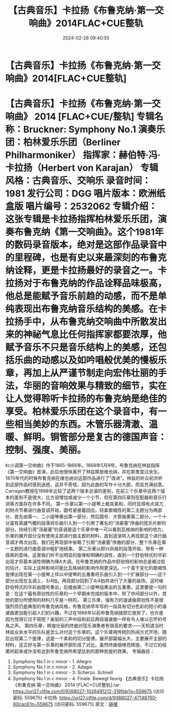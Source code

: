 ﻿---
title: 【古典音乐】卡拉扬《布鲁克纳·第一交响曲》2014FLAC+CUE整轨
date: 2024-02-28 09:40:55
categories: 古典音乐、新世纪、纯音雅乐
tags: 纯音雅乐
---
# 【古典音乐】卡拉扬《布鲁克纳·第一交响曲》2014[FLAC+CUE整轨]

【古典音乐】卡拉扬《布鲁克纳·第一交响曲》 2014
[FLAC+CUE/整轨]
专辑名称：Bruckner: Symphony No.1
演奏乐团：柏林爱乐乐团（Berliner Philharmoniker）
指挥家：赫伯特·冯·卡拉扬（Herbert von Karajan）
专辑风格：古典音乐、交响乐
录音时间：1981
发行公司：DGG
唱片版本：欧洲纸盒版
唱片编号：2532062
专辑介绍：
这张专辑是卡拉扬指挥柏林爱乐乐团，演奏布鲁克纳《第一交响曲》。这个1981年的数码录音版本，绝对是这部作品录音中的里程碑，也是有史以来最深刻的布鲁克纳诠释，更是卡拉扬最好的录音之一。卡拉扬对于布鲁克纳的作品诠释品味极高，他总是能赋予音乐前趋的动感，而不是单纯表现出布鲁克纳音乐结构的美感。在卡拉扬手中，从布鲁克纳交响曲中所散发出来的神祕气息比任何指挥家都要浓厚，他赋予音乐不只是音乐结构上的美感，还包括乐曲的动感以及如吟唱般优美的慢板乐章，再加上从严谨节制走向宏伟壮丽的手法，华丽的音响效果与精致的细节，实在让人觉得聆听卡拉扬的布鲁克纳是绝佳的享受。柏林爱乐乐团在这个录音中，有一些相当美妙的东西。木管乐器清澈、温暖、鲜明。铜管部分是复古的德国声音：控制、强度、美丽。
==========
《c小调第一交响曲》作于1865-1866年。1868年5月9号，布鲁克纳在林兹指挥《第一交响曲》首演，此后他很快离开了林兹移居维也纳，并在那里度过余生。1870年代的时候布鲁克纳在维也纳对这部作品进行了“改进”。林兹的听众初次听到这部作品时感到迷惑，这并不奇怪，因为此曲的写作十分大胆，而且充满创意。Carragan教授在1998年比较了这两个版本总谱的差别，在前三个乐章中这两个版本的差别不是很大，比方说增加或减少一个小节，但在第四乐章则在配器和音乐行进等方面存在许多不同。
第一乐章以第一小提琴上极其柔和、同时显得有点突兀的附点节奏进行曲音调开始，圆号紧接着回应。轻柔歌唱性的第二主题分为两部分，首先由第一、二小提琴奏出第一部分，然后圆号、大管接奏第二部分。一个十分富有英雄气概的段落将乐曲引入到一个引用了著名的“汤豪塞”序曲的弦乐片断的部分。持续引用“汤豪塞”的音调是这个乐章中唯一可以看到瓦格纳的影响的地方。乐章的展开部分没有使用主部进行曲主题的材料，直到逐渐转入再现部这个进行曲音调才再次出现。我们在再现部中省略了引用“汤豪塞”序曲的部分，整个乐章在第一主题的进行曲音调中粗犷地结束。
第二乐章以即兴风格的段落开始，带有一种探索的意味，这里我们听不出明显的旋律和明确的调性，直到一个舒伯特式的华彩出现才将基本调性明确为降A大调。在布鲁克纳的作品中舒伯特的影响总是被过低的估计，实际上这种影响可能比瓦格纳的影响作用更深远。一个富于变化的歌唱性旋律出现在第一小提琴上伴以中提琴的五重奏将乐曲引入到一个扩展部分——这个部分出现在主调上，3/4拍。再现部分回到了4/4拍并进行了大量的装饰，这时候舒伯特式的华彩由圆号奏出，后接由第二小提琴组奏出的五重奏。这里要提一句的是：在这个最有原创性的乐章的一个早期未完成的版本中，除了中间部分以外，其他的部分所使用的材料几乎是一样的。
第三乐章，强有力的谐谑曲原创性不是很强烈但仍是典型的布鲁克纳风格，布鲁克纳早年写的一段具有切分色彩的短小的谐谑曲更加能引起人们的兴趣，不过在1866年以前布鲁克纳就把它放弃了，也许是因为觉得它过于简短？美丽的三声中段和前后两段谐谑曲一样有令人难以忘怀的号角之声。
第四乐章，辉煌壮丽的终曲对弦乐演奏者有很高的要求——天知道当时林兹业余水平的乐队是怎么对付这个乐章的。这个乐章用传统的热闹方式开场，随后出现第二个旋律，这是一个柔和的切分旋律。展开部篇幅长大，主要展开主部的材料，这正好与第一乐章的展开部形成了对比。虽然终曲很嘹亮辉煌，不过它的结尾听起来或许没有达到布鲁克纳所希望达到的那种凯旋的效果。
专辑曲目：
01. Symphony No.1 in c minor - 1. Allegro
02. Symphony No.1 in c minor - 2. Adagio
03. Symphony No.1 in c minor - 3. Scherzo. Schnell
04. Symphony No.1 in c minor - 4. Finale. Bewegt feurig
【古典音乐】卡拉扬《布鲁克纳·第一交响曲》 2014 [FLAC+CUE整轨].rar: https://url27.ctfile.com/f/9388027-1026491212-319fbb?p=559675
(访问密码: 559675)
卡拉扬: https://url27.ctfile.com/d/9388027-47148760-80cac8?p=559675
(访问密码: 559675)
原文：[链接](https://blog.sina.com.cn/s/blog_1647c7e76010314ik.html)